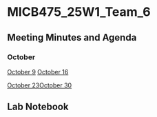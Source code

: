 # MICB475_25W1_Team_6

## Meeting Minutes and Agenda
  ### October
  [October 9](Meetings/October_9.md)  [October 16](Meetings/October_16.md)

  
  [October 23](Meetings/October_23.md)[October 30](Meetings/October_30.md)

  
  
## Lab Notebook
